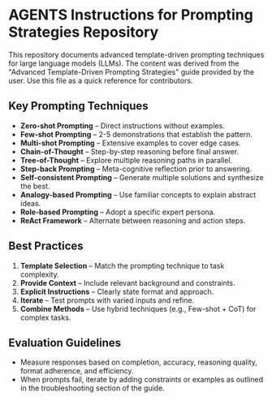 # AGENTS Instructions for Prompting Strategies Repository

This repository documents advanced template-driven prompting techniques for large language models (LLMs). The content was derived from the "Advanced Template-Driven Prompting Strategies" guide provided by the user. Use this file as a quick reference for contributors.

## Key Prompting Techniques
- **Zero-shot Prompting** – Direct instructions without examples.
- **Few-shot Prompting** – 2-5 demonstrations that establish the pattern.
- **Multi-shot Prompting** – Extensive examples to cover edge cases.
- **Chain-of-Thought** – Step-by-step reasoning before final answer.
- **Tree-of-Thought** – Explore multiple reasoning paths in parallel.
- **Step-back Prompting** – Meta-cognitive reflection prior to answering.
- **Self-consistent Prompting** – Generate multiple solutions and synthesize the best.
- **Analogy-based Prompting** – Use familiar concepts to explain abstract ideas.
- **Role-based Prompting** – Adopt a specific expert persona.
- **ReAct Framework** – Alternate between reasoning and action steps.

## Best Practices
1. **Template Selection** – Match the prompting technique to task complexity.
2. **Provide Context** – Include relevant background and constraints.
3. **Explicit Instructions** – Clearly state format and approach.
4. **Iterate** – Test prompts with varied inputs and refine.
5. **Combine Methods** – Use hybrid techniques (e.g., Few-shot + CoT) for complex tasks.

## Evaluation Guidelines
- Measure responses based on completion, accuracy, reasoning quality, format adherence, and efficiency.
- When prompts fail, iterate by adding constraints or examples as outlined in the troubleshooting section of the guide.


